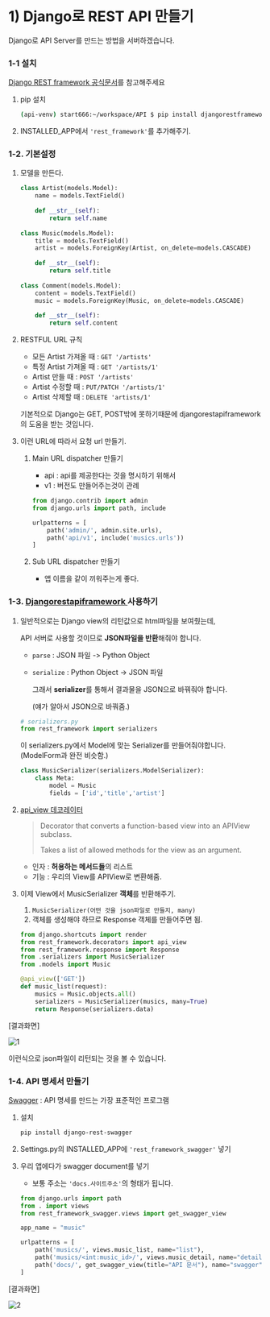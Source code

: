 # 1) Django로 REST API 만들기

Django로 API Server를 만드는 방법을 서버하겠습니다.



### 1-1 설치 

[Django REST framework 공식문서](<https://www.django-rest-framework.org/>)를 참고해주세요

1. pip 설치

   ```bash
   (api-venv) start666:~/workspace/API $ pip install djangorestframework
   ```

2. INSTALLED_APP에서 `'rest_framework'`를 추가해주기.



### 1-2. 기본설정

1. 모델을 만든다.

   ```python
   class Artist(models.Model):
       name = models.TextField()
       
       def __str__(self):
           return self.name
           
   class Music(models.Model):
       title = models.TextField()
       artist = models.ForeignKey(Artist, on_delete=models.CASCADE)
       
       def __str__(self):
           return self.title
           
   class Comment(models.Model):
       content = models.TextField()
       music = models.ForeignKey(Music, on_delete=models.CASCADE)
       
       def __str__(self):
           return self.content
   ```

2. RESTFUL URL 규칙

   * 모든 Artist 가져올 때 : `GET '/artists'`
   * 특정 Artist 가져올 때 : `GET '/artists/1'`
   * Artist 만들 때 : `POST '/artists'`
   * Artist 수정할 때 : `PUT/PATCH '/artists/1'`
   * Artist 삭제할 때 : `DELETE 'artists/1'`

   기본적으로 Django는 GET, POST밖에 못하기때문에 djangorestapiframework의 도움을 받는 것입니다.

3. 이런 URL에 따라서 요청 url 만들기.

   1. Main URL dispatcher 만들기

      - api : api를 제공한다는 것을 명시하기 위해서
      - v1 : 버전도 만들어주는것이 관례

      ```python
      from django.contrib import admin
      from django.urls import path, include
      
      urlpatterns = [
          path('admin/', admin.site.urls),
          path('api/v1', include('musics.urls'))
      ]
      ```

   2. Sub URL dispatcher 만들기

      * 앱 이름을 같이 끼워주는게 좋다.

   

   

### 1-3. [Djangorestapiframework ](<https://github.com/encode/django-rest-framework>)사용하기

1. 일반적으로는 Django view의 리턴값으로 html파일을 보여줬는데,

   API 서버로 사용할 것이므로 **JSON파일을 반환**해줘야 합니다.

   * `parse` : JSON 파일 -> Python Object

   * `serialize` : Python Object -> JSON 파일

     그래서 **serializer**를 통해서 결과물을 JSON으로 바꿔줘야 합니다.

     (얘가 알아서 JSON으로 바꿔줌.)

   ```python
   # serializers.py
   from rest_framework import serializers
   ```

   이 serializers.py에서 Model에 맞는 Serializer를 만들어줘야합니다. (ModelForm과 완전 비슷함.)

   ```python
   class MusicSerializer(serializers.ModelSerializer):
       class Meta:
           model = Music
           fields = ['id','title','artist']   
   ```

2. [api_view 데코레이터](<https://github.com/encode/django-rest-framework/blob/master/rest_framework/decorators.py>)

   >  Decorator that converts a function-based view into an APIView subclass.
   >
   > Takes a list of allowed methods for the view as an argument.

   

   * 인자 : **허용하는 메서드들**의 리스트
   * 기능 : 우리의 View를 APIView로 변환해줌.

   

3. 이제 View에서 MusicSerializer **객체**를 반환해주기.

   1. `MusicSerializer(어떤 것을 json파일로 만들지, many)`
   2. 객체를 생성해야 하므로 Response 객체를 만들어주면 됨.

   ```python
   from django.shortcuts import render
   from rest_framework.decorators import api_view
   from rest_framework.response import Response
   from .serializers import MusicSerializer
   from .models import Music
   
   @api_view(['GET'])
   def music_list(request):
       musics = Music.objects.all()
       serializers = MusicSerializer(musics, many=True)
       return Response(serializers.data)
   ```



[결과화면]

![1](https://user-images.githubusercontent.com/37765338/57119966-04445b00-6da9-11e9-87ca-540c11306902.png)

이런식으로 json파일이 리턴되는 것을 볼 수 있습니다.



### 1-4. API 명세서 만들기

[Swagger](<https://swagger.io/>) : API 명세를 만드는 가장 표준적인 프로그램

1. 설치

   ```bash
   pip install django-rest-swagger
   ```

2. Settings.py의 INSTALLED_APP에 `'rest_framework_swagger'` 넣기

3. 우리 앱에다가 swagger document를 넣기

   * 보통 주소는 `'docs.사이트주소'`의 형태가 됩니다.

   ```python
   from django.urls import path
   from . import views
   from rest_framework_swagger.views import get_swagger_view
   
   app_name = "music"
   
   urlpatterns = [
       path('musics/', views.music_list, name="list"),
       path('musics/<int:music_id>/', views.music_detail, name="detail"),
       path('docs/', get_swagger_view(title="API 문서"), name="swagger")
   ]
   ```



[결과화면]

![2](https://user-images.githubusercontent.com/37765338/57119967-04445b00-6da9-11e9-84c3-1f1b3d03d8c1.png)





